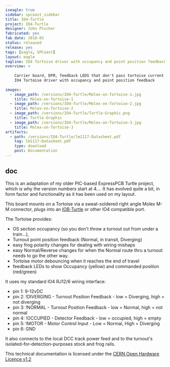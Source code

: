 ```yaml
---
iseagle: true
sidebar: spcoast_sidebar
title: IO4-Turtle
project: IO4-Turtle
designer: John Plocher
fabricated: yes
fab_date: 2018-03
status: released
release: yes
tags: [eagle, SPCoast]
layout: eagle
tagline: IO4 Tortoise driver with occupancy and point position feedback
overview: >
    
    Carrier board, DFM, feedback LEDS that don't pass tortoise current and
    IO4 Tortoise driver with occupancy and point position feedback
    
images:
  - image_path: /versions/IO4-Turtle/Molex-on-Tortoise-1.jpg
    title: Molex-on-Tortoise-1
  - image_path: /versions/IO4-Turtle/Molex-on-Tortoise-2.jpg
    title: Molex-on-Tortoise-2
  - image_path: /versions/IO4-Turtle/Turtle-Graphic.png
    title: Turtle-Graphic
  - image_path: /versions/IO4-Turtle/Molex-on-Tortoise-3.jpg
    title: Molex-on-Tortoise-3
artifacts:
  - path: /versions/IO4-Turtle/lm1117-Datasheet.pdf
    tag: lm1117-Datasheet.pdf
    type: download
    post: Documentation
---
```


## doc

This is an adaptation of my older PIC-based ExpressPCB Turtle
project, which is why the version numbers start at 4….  It has
evolved quite a bit, in form factor and functionality as it has
been used on my layout.

This board mounts on a Tortoise via a sweat-soldered right angle
Molex M-M connector, plugs into an [IOB-Turtle](/pages/IOB-Turtle)
or other IO4 compatible port.

The Tortoise provides:


 * OS section occupancy (so you don't throw a turnout out from under a train...),
 * Turnout point position feedback (Normal, in transit, Diverging)
 * easy frog polarity changes for dealing with wiring mishaps
 * easy Normal/Reverse changes for when the Normal route thru a turnout needs to go the other way.
 * Tortoise motor debouncing when it reaches the end of travel
 * feedback LEDs to show Occupancy (yellow) and commanded position (red/green)


It uses my standard IO4 RJ12/6 wiring interface:


 * pin 1: 9-12vDC
 * pin 2: !DIVERGING - Turnout Position Feedback - low = Diverging, high = not diverging
 * pin 3: !NORMAL    - Turnout Position Feedback - low = Normal, high = not normal
 * pin 4: !OCCUPIED  - Detector Feedback - low = occupied, high = empty
 * pin 5: !MOTOR     - Motor Control Input - Low = Normal, High = Diverging
 * pin 6: GND

It also connects to the local DCC track power feed and to the turnout's isolated-for-detection-purposes stock and frog rails.




This technical documentation is licensed under the [CERN Open Hardware Licence v1.2](http://www.ohwr.org/attachments/2388/cern_ohl_v_1_2.txt)
